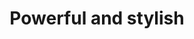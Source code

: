 ---
enable: true
title: "Powerful and stylish"
description: "Experience powerful brew monitoring that helps you change your life every day."
 
# Top-Features
topfeatures:
  - name: "Brew Overview"
    content: "This app is awesome!"
    image: ""

  - name: "Brew details"
    content: "This app is awesome!"
    image: ""

  - name: "Statistics"
    content: "This app is awesome! "
    image: ""

---